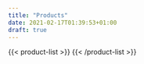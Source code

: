 ```yaml
---
title: "Products"
date: 2021-02-17T01:39:53+01:00
draft: true
---
```


{{< product-list >}}
{{< /product-list >}}
